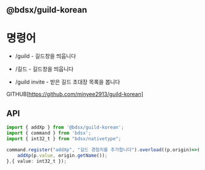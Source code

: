 ## @bdsx/guild-korean

# 명령어
* /guild - 길드창을 띄웁니다

* /길드 - 길드창을 띄웁니다

* /guild invite - 받은 길드 초대장 목록을 봅니다

GITHUB[https://github.com/minyee2913/guild-korean]

## API
```ts
import { addXp } from '@bdsx/guild-korean';
import { command } from 'bdsx';
import { int32_t } from "bdsx/nativetype";

command.register("addXp", "길드 경험치를 추가합니다").overload((p,origin)=>{
	addXp(p.value, origin.getName());
},{ value: int32_t });
